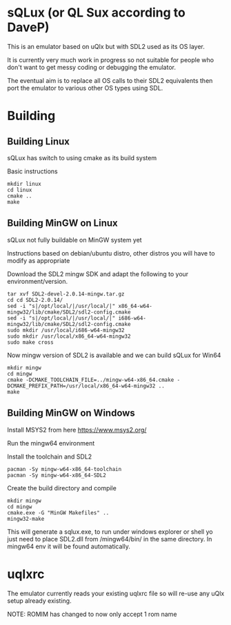 # sQLux (or QL Sux according to DaveP)

This is an emulator based on uQlx but with SDL2 used as its OS layer.

It is currently very much work in progress so not suitable for people who don't want to get messy coding or debugging the emulator.

The eventual aim is to replace all OS calls to their SDL2 equivalents then port the emulator to various other OS types using SDL.

# Building
## Building Linux

sQLux has switch to using cmake as its build system

Basic instructions

    mkdir linux
    cd linux
    cmake ..
    make

## Building MinGW on Linux

sQLux not fully buildable on MinGW system yet

Instructions based on debian/ubuntu distro, other distros you will have to modify as appropriate

Download the SDL2 mingw SDK and adapt the following to your environment/version.

    tar xvf SDL2-devel-2.0.14-mingw.tar.gz
    cd cd SDL2-2.0.14/
    sed -i "s|/opt/local/|/usr/local/|" x86_64-w64-mingw32/lib/cmake/SDL2/sdl2-config.cmake
    sed -i "s|/opt/local/|/usr/local/|" i686-w64-mingw32/lib/cmake/SDL2/sdl2-config.cmake
    sudo mkdir /usr/local/i686-w64-mingw32
    sudo mkdir /usr/local/x86_64-w64-mingw32
    sudo make cross

Now mingw version of SDL2 is available and we can build sQLux for Win64

    mkdir mingw
    cd mingw
    cmake -DCMAKE_TOOLCHAIN_FILE=../mingw-w64-x86_64.cmake -DCMAKE_PREFIX_PATH=/usr/local/x86_64-w64-mingw32 ..
    make

## Building MinGW on Windows

Install MSYS2 from here https://www.msys2.org/

Run the mingw64 environment

Install the toolchain and SDL2

    pacman -Sy mingw-w64-x86_64-toolchain
    pacman -Sy mingw-w64-x86_64-SDL2

Create the build directory and compile

    mkdir mingw
    cd mingw
    cmake.exe -G "MinGW Makefiles" ..
    mingw32-make

This will generate a sqlux.exe, to run under windows explorer or shell yo
just need to place SDL2.dll from /mingw64/bin/ in the same directory. In
mingw64 env it will be found automatically.

# uqlxrc

The emulator currently reads your existing uqlxrc file so will re-use any uQlx setup already existing.

NOTE: ROMIM has changed to now only accept 1 rom name

